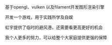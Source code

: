 基于opengl、vulken 以及filament开发图形渲染引擎

开发一个游戏，用于实践所学及自娱

虹宇提供了临时的避风港，还需要看更高更好的机会

我个人更多的努力，可以给整个大家庭提供更强的保障
